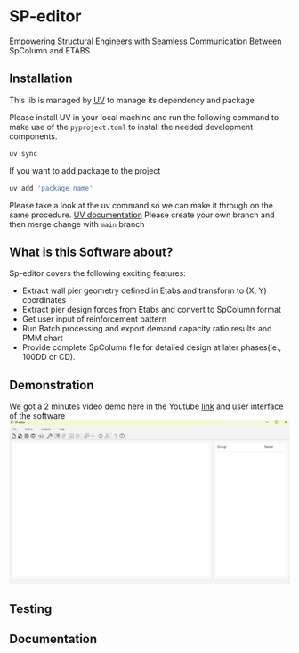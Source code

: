 # SP-editor

Empowering Structural Engineers with Seamless Communication Between SpColumn and ETABS

## Installation

This lib is managed by [UV](/docs.astral.sh/uv/#highlights) to manage its dependency and package

Please install UV in your local machine and run the following command to make use of the ``pyproject.toml``
to install the needed development components.

```bash
uv sync
```

If you want to add package to the project

```bash
uv add 'package name'
```
Please take a look at the uv command so we can make it through on the same procedure.
[UV documentation](/docs.astral.sh/uv/concepts/projects/)
Please create your own branch and then merge change with ``main`` branch

## What is this Software about?

Sp-editor covers the following exciting features:

* Extract wall pier geometry defined in Etabs and transform to (X, Y) coordinates
* Extract pier design forces from Etabs and convert to SpColumn format
* Get user input of reinforcement pattern
* Run Batch processing and export demand capacity ratio results and PMM chart
* Provide complete SpColumn file for detailed design at later phases(ie., 100DD or CD).

## Demonstration
We got a 2 minutes video demo here in the Youtube [link](/www.youtube.com/watch?v=ujFrALC1rHs) and user interface of the
software ![image infor](src/sp_editor/example/user_interface.png)
## Testing

## Documentation